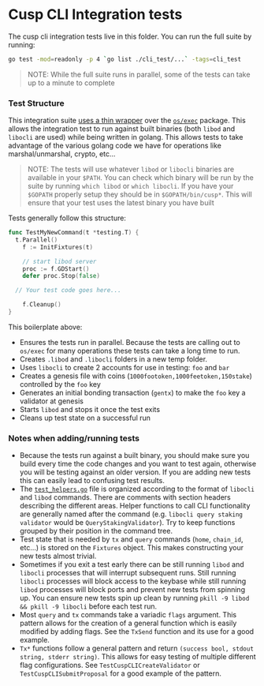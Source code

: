 # Cusp CLI Integration tests

The cusp cli integration tests live in this folder. You can run the full suite by running:

```bash
go test -mod=readonly -p 4 `go list ./cli_test/...` -tags=cli_test
```

> NOTE: While the full suite runs in parallel, some of the tests can take up to a minute to complete

### Test Structure

This integration suite [uses a thin wrapper](https://godoc.org/github.com/evdatsion/cusp-sdk/tests) over the [`os/exec`](https://golang.org/pkg/os/exec/) package. This allows the integration test to run against built binaries (both `libod` and `libocli` are used) while being written in golang. This allows tests to take advantage of the various golang code we have for operations like marshal/unmarshal, crypto, etc...

> NOTE: The tests will use whatever `libod` or `libocli` binaries are available in your `$PATH`. You can check which binary will be run by the suite by running `which libod` or `which libocli`. If you have your `$GOPATH` properly setup they should be in `$GOPATH/bin/cusp*`. This will ensure that your test uses the latest binary you have built

Tests generally follow this structure:

```go
func TestMyNewCommand(t *testing.T) {
  t.Parallel()
	f := InitFixtures(t)

	// start libod server
	proc := f.GDStart()
	defer proc.Stop(false)

  // Your test code goes here...

	f.Cleanup()
}
```

This boilerplate above:

- Ensures the tests run in parallel. Because the tests are calling out to `os/exec` for many operations these tests can take a long time to run.
- Creates `.libod` and `.libocli` folders in a new temp folder.
- Uses `libocli` to create 2 accounts for use in testing: `foo` and `bar`
- Creates a genesis file with coins (`1000footoken,1000feetoken,150stake`) controlled by the `foo` key
- Generates an initial bonding transaction (`gentx`) to make the `foo` key a validator at genesis
- Starts `libod` and stops it once the test exits
- Cleans up test state on a successful run

### Notes when adding/running tests

- Because the tests run against a built binary, you should make sure you build every time the code changes and you want to test again, otherwise you will be testing against an older version. If you are adding new tests this can easily lead to confusing test results.
- The [`test_helpers.go`](./test_helpers.go) file is organized according to the format of `libocli` and `libod` commands. There are comments with section headers describing the different areas. Helper functions to call CLI functionality are generally named after the command (e.g. `libocli query staking validator` would be `QueryStakingValidator`). Try to keep functions grouped by their position in the command tree.
- Test state that is needed by `tx` and `query` commands (`home`, `chain_id`, etc...) is stored on the `Fixtures` object. This makes constructing your new tests almost trivial.
- Sometimes if you exit a test early there can be still running `libod` and `libocli` processes that will interrupt subsequent runs. Still running `libocli` processes will block access to the keybase while still running `libod` processes will block ports and prevent new tests from spinning up. You can ensure new tests spin up clean by running `pkill -9 libod && pkill -9 libocli` before each test run.
- Most `query` and `tx` commands take a variadic `flags` argument. This pattern allows for the creation of a general function which is easily modified by adding flags. See the `TxSend` function and its use for a good example.
- `Tx*` functions follow a general pattern and return `(success bool, stdout string, stderr string)`. This allows for easy testing of multiple different flag configurations. See `TestCuspCLICreateValidator` or `TestCuspCLISubmitProposal` for a good example of the pattern.
